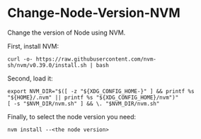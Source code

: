 # Change-Node-Version-NVM
Change the version of Node using NVM. 

First, install NVM:

```shell
curl -o- https://raw.githubusercontent.com/nvm-sh/nvm/v0.39.0/install.sh | bash
```

Second, load it:

```shell
export NVM_DIR="$([ -z "${XDG_CONFIG_HOME-}" ] && printf %s "${HOME}/.nvm" || printf %s "${XDG_CONFIG_HOME}/nvm")"
[ -s "$NVM_DIR/nvm.sh" ] && \. "$NVM_DIR/nvm.sh"
```

Finally, to select the node version you need:

```shell
nvm install --<the node version>
```
